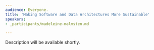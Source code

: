 ```yaml
---
audience: Everyone.
title: 'Making Software and Data Architectures More Sustainable'
speakers:
- _participants/madeleine-malmsten.md

---
```

Description will be available shortly.